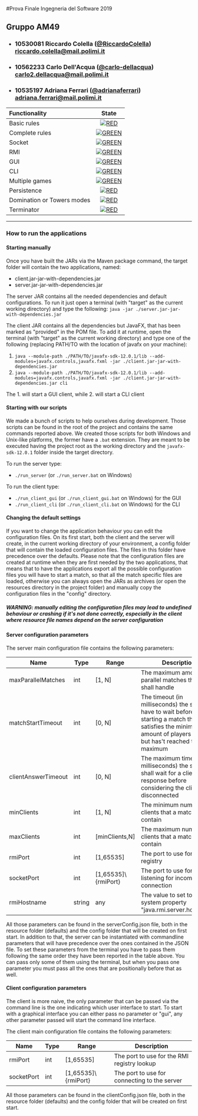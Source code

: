 #Prova Finale Ingegneria del Software 2019
## Gruppo AM49

- ### 10530081 Riccardo Colella ([@RiccardoColella](https://github.com/RiccardoColella))<br>riccardo.colella@mail.polimi.it
- ### 10562233 Carlo Dell'Acqua ([@carlo-dellacqua](https://github.com/carlo-dellacqua))<br>carlo2.dellacqua@mail.polimi.it
- ### 10535197 Adriana Ferrari ([@adrianaferrari](https://github.com/adrianaferrari))<br>adriana.ferrari@mail.polimi.it

| Functionality | State |
|:-----------------------|:------------------------------------:|
| Basic rules | [![RED](https://placehold.it/15/f03c15/f03c15)](#) |
| Complete rules | [![GREEN](https://placehold.it/15/44bb44/44bb44)](#) |
| Socket | [![GREEN](https://placehold.it/15/44bb44/44bb44)](#) |
| RMI | [![GREEN](https://placehold.it/15/44bb44/44bb44)](#) |
| GUI | [![GREEN](https://placehold.it/15/44bb44/44bb44)](#) |
| CLI | [![GREEN](https://placehold.it/15/44bb44/44bb44)](#) |
| Multiple games | [![GREEN](https://placehold.it/15/44bb44/44bb44)](#)|
| Persistence | [![RED](https://placehold.it/15/f03c15/f03c15)](#) |
| Domination or Towers modes | [![RED](https://placehold.it/15/f03c15/f03c15)](#) |
| Terminator | [![RED](https://placehold.it/15/f03c15/f03c15)](#) |

<!--
[![RED](https://placehold.it/15/f03c15/f03c15)](#)
[![YELLOW](https://placehold.it/15/ffdd00/ffdd00)](#)
[![GREEN](https://placehold.it/15/44bb44/44bb44)](#)
-->

---

### How to run the applications

#### Starting manually

Once you have built the JARs via the Maven package command, the target folder will contain
the two applications, named:
- client.jar-jar-with-dependencies.jar
- server.jar-jar-with-dependencies.jar

The server JAR contains all the needed dependencies and default configurations. To run it
just open a terminal (with "target" as the current working directory) and type the following:
`java -jar ./server.jar-jar-with-dependencies.jar`

The client JAR contains all the dependencies but JavaFX, that has been marked as "provided"
in the POM file. To add it at runtime, open the terminal (with "target" as the current working directory)
and type one of the following (replacing PATH/TO with the location of javafx on your machine):
1. `java --module-path ./PATH/TO/javafx-sdk-12.0.1/lib --add-modules=javafx.controls,javafx.fxml -jar ./client.jar-jar-with-dependencies.jar`
1. `java --module-path ./PATH/TO/javafx-sdk-12.0.1/lib --add-modules=javafx.controls,javafx.fxml -jar ./client.jar-jar-with-dependencies.jar cli`

The 1. will start a GUI client, while 2. will start a CLI client

#### Starting with our scripts

We made a bunch of scripts to help ourselves during development. Those scripts can be found
in the root of the project and contains the same commands reported above.
We created those scripts for both Windows and Unix-like platforms, the former have a `.bat` extension.
They are meant to be executed having the project root as the working directory and the `javafx-sdk-12.0.1` folder
inside the target directory.

To run the server type:
- `./run_server` (or `./run_server.bat` on Windows)
    
To run the client type:
- `./run_client_gui` (or `./run_client_gui.bat` on Windows) for the GUI      
- `./run_client_cli` (or `./run_client_cli.bat` on Windows) for the CLI


#### Changing the default settings

If you want to change the application behaviour you can edit the configuration files.
On its first start, both the client and the server will create, in the current working directory
of your environment, a config folder that will contain the loaded configuration files.
The files in this folder have precedence over the defaults.
Please note that the configuration files are created at runtime when they are first
needed by the two applications, that means that to have the applications export all
the possible configuration files you will have to start a match, so that all the match
specific files are loaded, otherwise you can always open the JARs as archives (or open the
resources directory in the project folder) and manually copy the configuration files in the "config"
directory.
##### WARNING: manually editing the configuration files may lead to  undefined behaviour or crashing if it's not done correctly, especially in the client where resource file names depend on the server configuration


#### Server configuration parameters

The server main configuration file contains the following parameters:

|Name|Type|Range|Description|
|----|----|-----|-----------|
|maxParallelMatches|int|[1, N]|The maximum amount of parallel matches the server shall handle
|matchStartTimeout|int|[0, N]|The timeout (in milliseconds) the server have to wait before starting a match that satisfies the minimum amount of players required but has't reached the maximum
|clientAnswerTimeout|int|[0, N]|The maximum timeout (in milliseconds) the server shall wait for a client response before considering the client disconnected 
|minClients|int|[1, N]|The minimum number of clients that a match shall contain
|maxClients|int|[minClients,N]|The maximum number of clients that a match shall contain
|rmiPort|int|[1,65535]|The port to use for the RMI registry
|socketPort|int|[1,65535]\\{rmiPort}|The port to use for listening for incoming connection
|rmiHostname|string|any|The value to set to the system property "java.rmi.server.hostname"

All those parameters can be found in the serverConfig.json file, both in the resource folder (defaults) and the config folder that will be created
on first start.
In addition to that, the server can be instantiated with commandline parameters that will have precedence over the ones contained in the JSON file.
To set these parameters from the terminal you have to pass them following the same order they have been reported
in the table above. You can pass only some of them using the terminal, but when you pass one parameter
you must pass all the ones that are positionally before that as  well.


#### Client configuration parameters

The client is more naive, the only parameter that can be passed via the command line is the one indicating
which user interface to start.
To start with a graphical interface you can either pass no parameter or "gui", any other parameter passed will
start the command line interface.

The client main configuration file contains the following parameters:

|Name|Type|Range|Description|
|----|----|-----|-----------|
|rmiPort|int|[1,65535]|The port to use for the RMI registry lookup
|socketPort|int|[1,65535]\\{rmiPort}|The port to use for connecting to the server

All those parameters can be found in the clientConfig.json file, both in the resource folder (defaults) and the config folder that will be created
on first start.